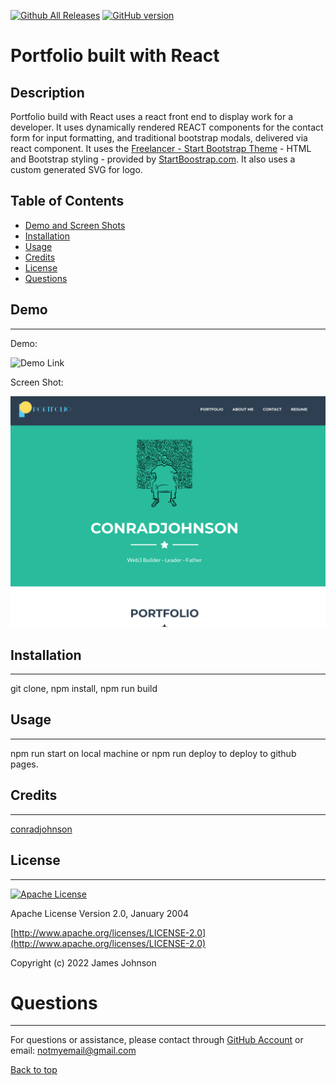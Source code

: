 
 [![Github All Releases](https://img.shields.io/github/downloads/conradjohnson/portfolio-react/total.svg)]()
 [![GitHub version](https://badge.fury.io/gh/conradjohnson%2Fportfolio-react.svg)](https://github.com/conradjohnson/portfolio-react)


#  Portfolio built with React

## Description

Portfolio build with React uses a react front end to display work for a developer.  It uses dynamically rendered REACT components for the contact form for input formatting, and traditional bootstrap modals, delivered via react component.  It uses the [Freelancer - Start Bootstrap Theme](https://startbootstrap.com/theme/freelancer) - HTML and Bootstrap styling - provided by [StartBoostrap.com](https://startbootstrap.com/).  It also uses a custom generated SVG for logo.



## Table of Contents

- [Demo and Screen Shots](#demo)
- [Installation](#installation)
- [Usage](#usage)
- [Credits](#credits)
- [License](#license)
- [Questions](#questions)

## Demo
***

Demo:

![Demo Link](https://conradjohnson.github.io/portfolio-react/)

Screen Shot:

![Screen Shot](img/screen1.png)


## Installation
***

git clone, npm install, npm run build

## Usage
***

npm run start on local machine or npm run deploy to deploy to github pages.

## Credits
 ***

[conradjohnson](https://github.com/conradjohnson)

[](https://github.com/)

 ## License
 ***

[![Apache License](https://img.shields.io/badge/license-Apache-green.svg)](http://www.apache.org/licenses/LICENSE-2.0)

  Apache License
  Version 2.0, January 2004

  [http://www.apache.org/licenses/LICENSE-2.0](http://www.apache.org/licenses/LICENSE-2.0)
  
  Copyright (c) 2022 James Johnson
  
  
          

# Questions
***
For questions or assistance, please contact through [GitHub Account](https://github.com/conradjohnson) or email: [notmyemail@gmail.com](mailto:notmyemail@gmail.com)


 [Back to top](#description)